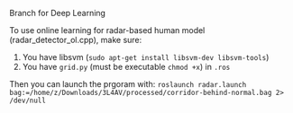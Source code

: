 Branch for Deep Learning 

To use online learning for radar-based human model (radar_detector_ol.cpp), make sure:

1. You have libsvm (`sudo apt-get install libsvm-dev libsvm-tools`)
2. You have `grid.py` (must be executable `chmod +x`) in `.ros`

Then you can launch the prgoram with:
`roslaunch radar.launch bag:=/home/z/Downloads/3L4AV/processed/corridor-behind-normal.bag 2> /dev/null`
